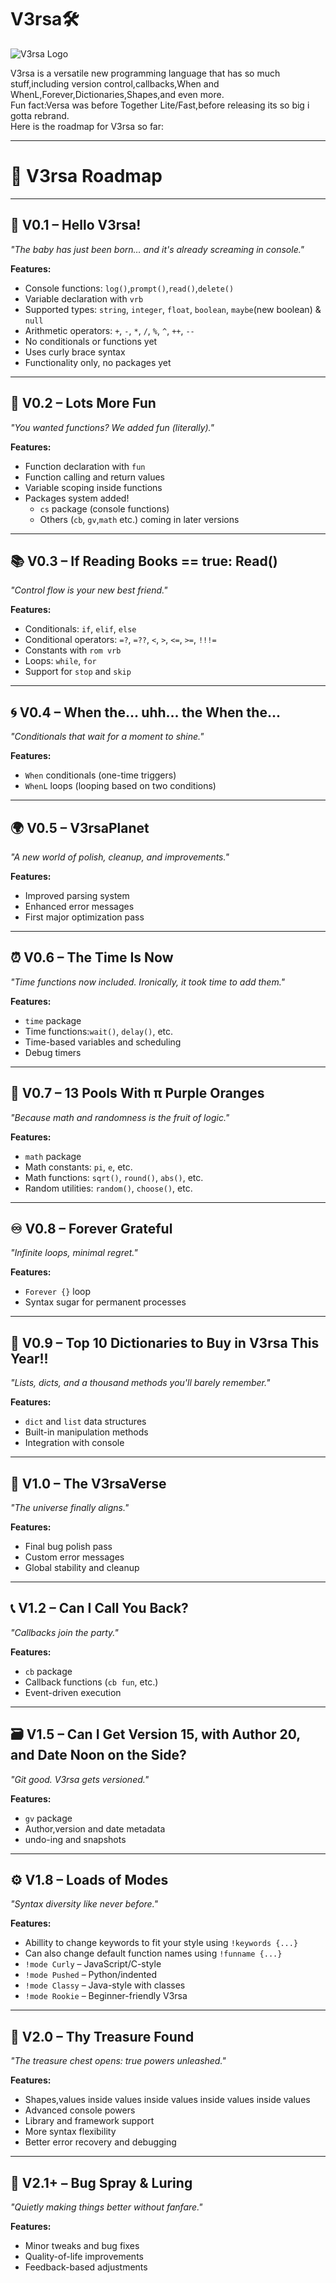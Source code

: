 # V3rsa🛠
![V3rsa Logo](V3rsa.png)

V3rsa is a versatile new programming language that has so much stuff,including version control,callbacks,When and WhenL,Forever,Dictionaries,Shapes,and even more.\
Fun fact:Versa was before Together Lite/Fast,before releasing its so big i gotta rebrand.\
Here is the roadmap for V3rsa so far:
***
# 📜 V3rsa Roadmap

---

## 🐣 V0.1 – Hello V3rsa!
*"The baby has just been born… and it's already screaming in console."*

**Features:**
- Console functions: `log()`,`prompt()`,`read()`,`delete()`
- Variable declaration with `vrb`
- Supported types: `string`, `integer`, `float`, `boolean`, `maybe`(new boolean) & `null`
- Arithmetic operators: `+`, `-`, `*`, `/`, `%`, `^`, `++`, `--`
- No conditionals or functions yet
- Uses curly brace syntax
- Functionality only, no packages yet

---

## 🎉 V0.2 – Lots More Fun
*"You wanted functions? We added fun (literally)."*

**Features:**
- Function declaration with `fun`
- Function calling and return values
- Variable scoping inside functions
- Packages system added!
  - `cs` package (console functions)
  - Others (`cb`, `gv`,`math` etc.) coming in later versions

---

## 📚 V0.3 – If Reading Books == true: Read()
*"Control flow is your new best friend."*

**Features:**
- Conditionals: `if`, `elif`, `else`
- Conditional operators: `=?`, `=??`, `<`, `>`, `<=`, `>=`, `!!!=`
- Constants with `rom vrb`
- Loops: `while`, `for`
- Support for `stop` and `skip`

---

## 🌀 V0.4 – When the... uhh... the When the...
*"Conditionals that wait for a moment to shine."*

**Features:**
- `When` conditionals (one-time triggers)
- `WhenL` loops (looping based on two conditions)

---

## 🌍 V0.5 – V3rsaPlanet
*"A new world of polish, cleanup, and improvements."*

**Features:**
- Improved parsing system
- Enhanced error messages
- First major optimization pass

---

## ⏰ V0.6 – The Time Is Now
*"Time functions now included. Ironically, it took time to add them."*

**Features:**
- `time` package
- Time functions:`wait()`, `delay()`, etc.
- Time-based variables and scheduling
- Debug timers

---

## 🍊 V0.7 – 13 Pools With π Purple Oranges
*"Because math and randomness is the fruit of logic."*

**Features:**
- `math` package
- Math constants: `pi`, `e`, etc.
- Math functions: `sqrt()`, `round()`, `abs()`, etc.
- Random utilities: `random()`, `choose()`, etc.

---

## ♾ V0.8 – Forever Grateful
*"Infinite loops, minimal regret."*

**Features:**
- `Forever {}` loop
- Syntax sugar for permanent processes

---

## 📖 V0.9 – Top 10 Dictionaries to Buy in V3rsa This Year!!
*"Lists, dicts, and a thousand methods you'll barely remember."*

**Features:**
- `dict` and `list` data structures
- Built-in manipulation methods
- Integration with console

---

## 🌌 V1.0 – The V3rsaVerse
*"The universe finally aligns."*

**Features:**
- Final bug polish pass
- Custom error messages
- Global stability and cleanup

---

## 📞 V1.2 – Can I Call You Back?
*"Callbacks join the party."*

**Features:**
- `cb` package
- Callback functions (`cb fun`, etc.)
- Event-driven execution

---

## 🗃 V1.5 – Can I Get Version 15, with Author 20, and Date Noon on the Side?
*"Git good. V3rsa gets versioned."*

**Features:**
- `gv` package
- Author,version and date metadata
- undo-ing and snapshots

---

## ⚙️ V1.8 – Loads of Modes
*"Syntax diversity like never before."*

**Features:**
- Abillity to change keywords to fit your style using `!keywords {...}`
- Can also change default function names using `!funname {...}`
- `!mode Curly` – JavaScript/C-style
- `!mode Pushed` – Python/indented
- `!mode Classy` – Java-style with classes
- `!mode Rookie` – Beginner-friendly V3rsa

---

## 💎 V2.0 – Thy Treasure Found
*"The treasure chest opens: true powers unleashed."*

**Features:**
- Shapes,values inside values inside values inside values inside values
- Advanced console powers
- Library and framework support
- More syntax flexibility
- Better error recovery and debugging

---

## 🔧 V2.1+ – Bug Spray & Luring
*"Quietly making things better without fanfare."*

**Features:**
- Minor tweaks and bug fixes
- Quality-of-life improvements
- Feedback-based adjustments
